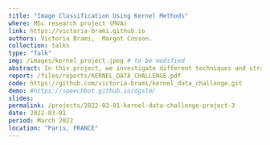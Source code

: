 ```yaml
---
title: "Image Classification Using Kernel Methods"
where: MSc research project (MVA)
link: https://victoria-brami.github.io
authors: Victoria Brami,  Margot Cosson.
collection: talks
type: "Talk"
img: /images/kernel_project.jpeg # to be modified
abstract: In this project, we investigate different techniques and strategies relying on kernel methods to classify images from CIFAR 10, rather than using DeepLearning approaches.
report: /files/reports/KERNEL_DATA_CHALLENGE.pdf
code: https://github.com/victoria-brami/kernel_data_challenge.git
demo: #https://speechbot.github.io/dgslm/
slides: 
permalink: /projects/2022-03-01-kernel-data-challenge-project-3
date: 2022-03-01
period: March 2022
location: "Paris, FRANCE"
---
```


